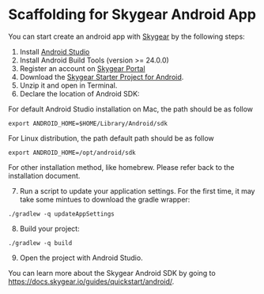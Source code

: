 # Scaffolding for Skygear Android App

You can start create an android app with [Skygear](https://skygear.io) by the following steps:

1. Install [Android Studio](https://developer.android.com/studio/)
2. Install Android Build Tools (version >= 24.0.0)
3. Register an account on [Skygear Portal](https://portal.skygear.io)
4. Download the [Skygear Starter Project for Android](https://github.com/SkygearIO/skygear-Scaffolding-Android/archive/master.zip).
5. Unzip it and open in Terminal.
6. Declare the location of Android SDK:

  For default Android Studio installation on Mac, the path should be as follow

  `export ANDROID_HOME=$HOME/Library/Android/sdk`

  For Linux distribution, the path default path should be as follow

  `export ANDROID_HOME=/opt/android/sdk`

  For other installation method, like homebrew. Please refer back to the
  installation document.

7. Run a script to update your application settings. For the first time, it
   may take some mintues to download the gradle wrapper:

  `./gradlew -q updateAppSettings`

8. Build your project:

  `./gradlew -q build`

9. Open the project with Android Studio.


You can learn more about the Skygear Android SDK by going to https://docs.skygear.io/guides/quickstart/android/.

